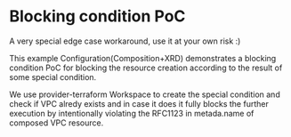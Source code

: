 # Blocking condition PoC

A very special edge case workaround, use it at your own risk :)

This example Configuration(Composition+XRD) demonstrates a blocking condition
PoC for blocking the resource creation according to the result of some special
condition.

We use provider-terraform Workspace to create the special condition and check if
VPC alredy exists and in case it does it fully blocks the further execution by
intentionally violating the RFC1123 in metada.name of composed VPC resource.
